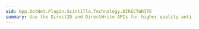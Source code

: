 ```yaml
---
uid: Npp.DotNet.Plugin.Scintilla.Technology.DIRECTWRITE
summary: Use the Direct2D and DirectWrite APIs for higher quality anti-aliased drawing.
---
```

